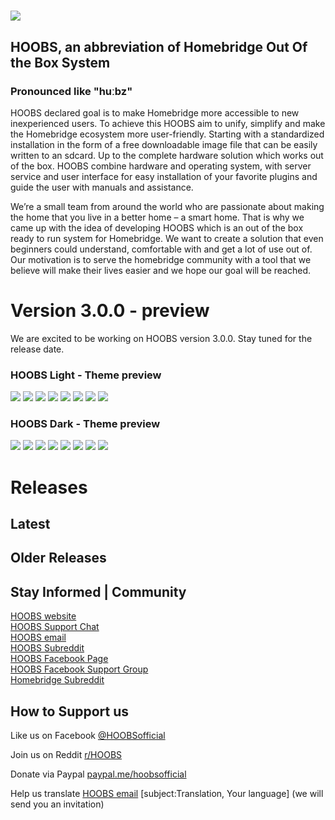# ![](https://raw.githubusercontent.com/hoobs-org/HOOBS/master/docs/logo.png)

## HOOBS, an abbreviation of Homebridge Out Of the Box System
### Pronounced like "huːbz"

HOOBS declared goal is to make Homebridge more accessible to new inexperienced users. To achieve this HOOBS aim to unify, simplify and make the Homebridge ecosystem more user-friendly.
Starting with a standardized installation in the form of a free downloadable image file that can be easily written to an sdcard. Up to the complete hardware solution which works out of the box.
HOOBS combine hardware and operating system, with server service and user interface for easy installation of your favorite plugins and guide the user with manuals and assistance.


We’re a small team from around the world who are passionate about making the home that you live in a better home – a smart home. That is why we came up with the idea of developing HOOBS which is an out of the box ready to run system for Homebridge. We want to create a solution that even beginners could understand, comfortable with and get a lot of use out of. Our motivation is to serve the homebridge community with a tool that we believe will make their lives easier and we hope our goal will be reached.

# Version 3.0.0 - preview
We are excited to be working on HOOBS version 3.0.0. Stay tuned for the release date.

### HOOBS Light - Theme preview
![](https://raw.githubusercontent.com/hoobs-org/HOOBS/master/docs/light/login.png)
![](https://raw.githubusercontent.com/hoobs-org/HOOBS/master/docs/light/status.png)
![](https://raw.githubusercontent.com/hoobs-org/HOOBS/master/docs/light/accessories.png)
![](https://raw.githubusercontent.com/hoobs-org/HOOBS/master/docs/light/log.png)
![](https://raw.githubusercontent.com/hoobs-org/HOOBS/master/docs/light/users.png)
![](https://raw.githubusercontent.com/hoobs-org/HOOBS/master/docs/light/installed.png)
![](https://raw.githubusercontent.com/hoobs-org/HOOBS/master/docs/light/search.png)
![](https://raw.githubusercontent.com/hoobs-org/HOOBS/master/docs/light/config.png)

### HOOBS Dark - Theme preview
![](https://raw.githubusercontent.com/hoobs-org/HOOBS/master/docs/dark/login.png)
![](https://raw.githubusercontent.com/hoobs-org/HOOBS/master/docs/dark/status.png)
![](https://raw.githubusercontent.com/hoobs-org/HOOBS/master/docs/dark/accessories.png)
![](https://raw.githubusercontent.com/hoobs-org/HOOBS/master/docs/dark/log.png)
![](https://raw.githubusercontent.com/hoobs-org/HOOBS/master/docs/dark/users.png)
![](https://raw.githubusercontent.com/hoobs-org/HOOBS/master/docs/dark/installed.png)
![](https://raw.githubusercontent.com/hoobs-org/HOOBS/master/docs/dark/search.png)
![](https://raw.githubusercontent.com/hoobs-org/HOOBS/master/docs/dark/config.png)

# Releases

## Latest

## Older Releases


## Stay Informed | Community
[HOOBS website](https://hoobs.org)  
[HOOBS Support Chat](https://m.me/HOOBSofficial)  
[HOOBS email](mailto:info@hoobs.org)  
[HOOBS Subreddit](https://www.reddit.com/r/hoobs/)  
[HOOBS Facebook Page](https://www.facebook.com/HOOBSofficial)  
[HOOBS Facebook Support Group](https://www.facebook.com/groups/HOOBSorg/)  
[Homebridge Subreddit](https://www.reddit.com/r/homebridge/)  

## How to Support us
Like us on Facebook [@HOOBSofficial](https://www.facebook.com/HOOBSofficial)
 
Join us on Reddit [r/HOOBS](https://www.reddit.com/r/hoobs/) 

Donate via Paypal [paypal.me/hoobsofficial](https://paypal.me/hoobsofficial)   

Help us translate [HOOBS email](mailto:info@hoobs.org) [subject:Translation, Your language] (we will send you an invitation)
